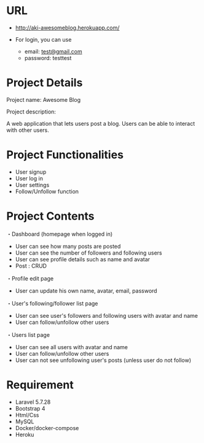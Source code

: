 # URL
* http://aki-awesomeblog.herokuapp.com/

* For login, you can use
    * email: test@gmail.com
    * password: testtest

# Project Details
Project name: Awesome Blog

Project description: 

A web application that lets users post a blog. Users can be able to interact with other users. 

# Project Functionalities
* User signup
* User log in
* User settings
* Follow/Unfollow function

# Project Contents
・Dashboard (homepage when logged in)
* User can see how many posts are posted
* User can see the number of followers and following users
* User can see profile details such as name and avatar
* Post : CRUD

・Profile edit page
* User can update his own name, avatar, email, password

・User's following/follower list page
* User can see user's followers and following users with avatar and name
* User can follow/unfollow other users


・Users list page
* User can see all users with avatar and name
* User can follow/unfollow other users
* User can not see unfollowing user's posts (unless user do not follow)

# Requirement
* Laravel 5.7.28
* Bootstrap 4
* Html/Css
* MySQL
* Docker/docker-compose
* Heroku
